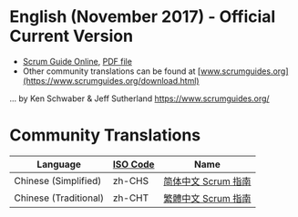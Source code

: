 # English (November 2017) - Official Current Version 

* [Scrum Guide Online](https://www.scrumguides.org/scrum-guide.html), [PDF file](https://www.scrumguides.org/docs/scrumguide/v2017/2017-Scrum-Guide-US.pdf) 
* Other community translations can be found at [www.scrumguides.org](https://www.scrumguides.org/download.html)

... by Ken Schwaber & Jeff Sutherland https://www.scrumguides.org/ 

# Community Translations


| Language | [ISO Code](https://docs.sdl.com/792152/106035/sdl-web-8-5/languages-and-iso-codes) | Name |
| --- | --- | --- |
| Chinese (Simplified) | zh-CHS | [简体中文 Scrum 指南](/zh-CHS/index.md) |
| Chinese (Traditional) | zh-CHT | [繁體中文 Scrum 指南](/zh-CHT/index.md) |

